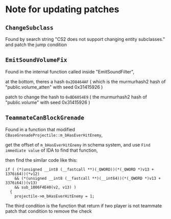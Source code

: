# Note for updating patches

## `ChangeSubclass`
Found by search string "CS2 does not support changing entity subclasses." and patch the jump condition

## `EmitSoundVolumeFix`
Found in the internal function called inside "EmitSoundFilter",

at the bottom, theres a hash `0x2D8464AF` ( which is the murmurhash2 hash of "public.volume_atten" with seed 0x31415926 )

patch to change the hash to `0xBD6054E9` ( the murmurhash2 hash of "public.volume" with seed 0x31415926 )

## `TeammateCanBlockGrenade`
Found in a function that modified `CBaseGrenadeProjectile::m_bHasEverHitEnemy`,

get the offset of `m_bHasEverHitEnemy` in schema system, and use `Find immediate value` of IDA to find that function,

then find the similar code like this:
```
if ( (*(unsigned __int8 (__fastcall **)(_QWORD))(*(_QWORD *)v13 + 1376i64))(*v12)
    && (*(unsigned __int8 (__fastcall **)(__int64))(*(_QWORD *)v13 + 3376i64))(v13)
    && sub_1806F4E40(v2, v13) )
  {
    projectile->m_bHasEverHitEnemy = 1;
```

The third condition is the function that return if two player is not teammate
patch that condition to remove the check